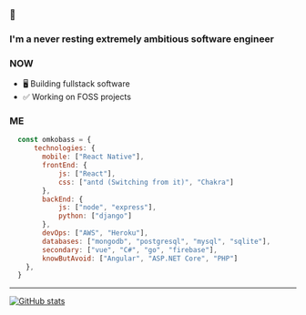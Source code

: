 ### 👋

### I'm a never resting extremely ambitious software engineer

### NOW
- 🖥️ Building fullstack software
- ✅ Working on FOSS projects

### ME
```javascript
  const omkobass = {
      technologies: {
        mobile: ["React Native"],
        frontEnd: {
            js: ["React"],
            css: ["antd (Switching from it)", "Chakra"]
        },
        backEnd: {
            js: ["node", "express"],
            python: ["django"]
        },
        devOps: ["AWS", "Heroku"],
        databases: ["mongodb", "postgresql", "mysql", "sqlite"],
        secondary: ["vue", "C#", "go", "firebase"],
        knowButAvoid: ["Angular", "ASP.NET Core", "PHP"]
    },
  }
```

___

[![GitHub stats](https://github-readme-stats.vercel.app/api?username=omkobass)](https://github.com/omkobass/github-readme-stats)
